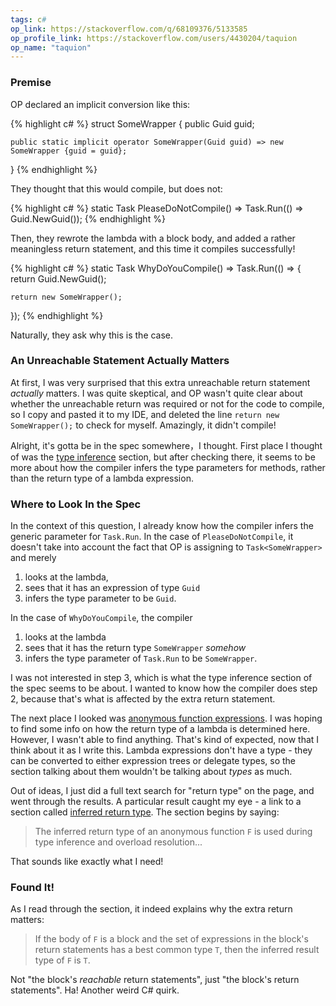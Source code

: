 ```yaml
---
tags: c#
op_link: https://stackoverflow.com/q/68109376/5133585
op_profile_link: https://stackoverflow.com/users/4430204/taquion
op_name: "taquion"
---
```


### Premise

OP declared an implicit conversion like this:

{% highlight c# %}
struct SomeWrapper
{
    public Guid guid;

    public static implicit operator SomeWrapper(Guid guid) => new SomeWrapper {guid = guid};
}
{% endhighlight %}

They thought that this would compile, but does not:

{% highlight c# %}
static Task<SomeWrapper> PleaseDoNotCompile() => Task.Run(() => Guid.NewGuid());
{% endhighlight %}

Then, they rewrote the lambda with a block body, and added a rather meaningless return statement, and this time it compiles successfully!

{% highlight c# %}
static Task<SomeWrapper> WhyDoYouCompile() => Task.Run(() =>
{
    return Guid.NewGuid();

    return new SomeWrapper();
});
{% endhighlight %}

Naturally, they ask why this is the case.

### An Unreachable Statement Actually Matters

At first, I was very surprised that this extra unreachable return statement _actually_ matters. I was quite skeptical, and OP wasn't quite clear about whether the unreachable return was required or not for the code to compile, so I copy and pasted it to my IDE, and deleted the line `return new SomeWrapper();` to check for myself. Amazingly, it didn't compile!

Alright, it's gotta be in the spec somewhere，I thought. First place I thought of was the [type inference](https://docs.microsoft.com/en-us/dotnet/csharp/language-reference/language-specification/expressions#type-inference) section, but after checking there, it seems to be more about how the compiler infers the type parameters for methods, rather than the return type of a lambda expression. 

### Where to Look In the Spec

In the context of this question, I already know how the compiler infers the generic parameter for `Task.Run`. In the case of `PleaseDoNotCompile`, it doesn't take into account the fact that OP is assigning to `Task<SomeWrapper>` and merely 

1. looks at the lambda, 
2. sees that it has an expression of type `Guid`
3. infers the type parameter to be `Guid`. 

In the case of `WhyDoYouCompile`, the compiler 

1. looks at the lambda 
2. sees that it has the return type `SomeWrapper` *somehow*
3. infers the type parameter of `Task.Run` to be `SomeWrapper`. 

I was not interested in step 3, which is what the type inference section of the spec seems to be about. I wanted to know how the compiler does step 2, because that's what is affected by the extra return statement.

The next place I looked was [anonymous function expressions](https://docs.microsoft.com/en-us/dotnet/csharp/language-reference/language-specification/expressions#anonymous-function-expressions). I was hoping to find some info on how the return type of a lambda is determined here. However, I wasn't able to find anything. That's kind of expected, now that I think about it as I write this. Lambda expressions don't have a type - they can be converted to either expression trees or delegate types, so the section talking about them wouldn't be talking about _types_ as much.


Out of ideas, I just did a full text search for "return type" on the page, and went through the results. A particular result caught my eye - a link to a section called [inferred return type](https://docs.microsoft.com/en-us/dotnet/csharp/language-reference/language-specification/expressions#inferred-return-type). The section begins by saying:

> The inferred return type of an anonymous function `F` is used during type inference and overload resolution...

That sounds like exactly what I need!

### Found It!

As I read through the section, it indeed explains why the extra return matters:

> If the body of `F` is a block and the set of expressions in the block's return statements has a best common type `T`, then the inferred result type of `F` is `T`.

Not "the block's _reachable_ return statements", just "the block's return statements". Ha! Another weird C# quirk.